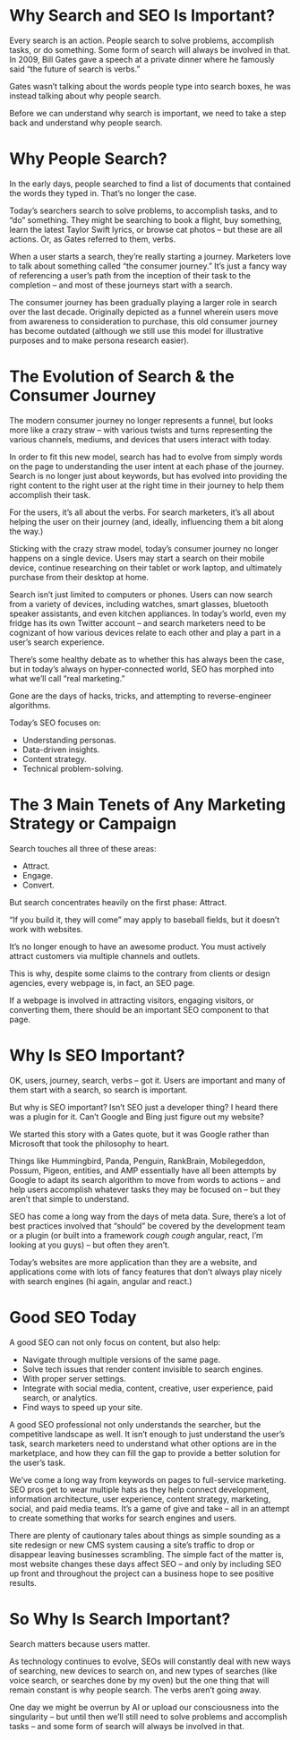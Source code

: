 # Why Search and SEO Is Important?

Every search is an action. People search to solve problems, accomplish tasks, or do something. Some form of search will always be involved in that.
In 2009, Bill Gates gave a speech at a private dinner where he famously said “the future of search is verbs.”

Gates wasn’t talking about the words people type into search boxes, he was instead talking about why people search.

Before we can understand why search is important, we need to take a step back and understand why people search.

# Why People Search?
In the early days, people searched to find a list of documents that contained the words they typed in. That’s no longer the case.

Today’s searchers search to solve problems, to accomplish tasks, and to “do” something. They might be searching to book a flight, buy something, learn the latest Taylor Swift lyrics, or browse cat photos – but these are all actions. Or, as Gates referred to them, verbs.

When a user starts a search, they’re really starting a journey. Marketers love to talk about something called “the consumer journey.” It’s just a fancy way of referencing a user’s path from the inception of their task to the completion – and most of these journeys start with a search.

The consumer journey has been gradually playing a larger role in search over the last decade. Originally depicted as a funnel wherein users move from awareness to consideration to purchase, this old consumer journey has become outdated (although we still use this model for illustrative purposes and to make persona research easier).

# The Evolution of Search & the Consumer Journey
The modern consumer journey no longer represents a funnel, but looks more like a crazy straw – with various twists and turns representing the various channels, mediums, and devices that users interact with today.

In order to fit this new model, search has had to evolve from simply words on the page to understanding the user intent at each phase of the journey. Search is no longer just about keywords, but has evolved into providing the right content to the right user at the right time in their journey to help them accomplish their task.

For the users, it’s all about the verbs. For search marketers, it’s all about helping the user on their journey (and, ideally, influencing them a bit along the way.)

Sticking with the crazy straw model, today’s consumer journey no longer happens on a single device. Users may start a search on their mobile device, continue researching on their tablet or work laptop, and ultimately purchase from their desktop at home.

Search isn’t just limited to computers or phones. Users can now search from a variety of devices, including watches, smart glasses, bluetooth speaker assistants, and even kitchen appliances. In today’s world, even my fridge has its own Twitter account – and search marketers need to be cognizant of how various devices relate to each other and play a part in a user’s search experience.

There’s some healthy debate as to whether this has always been the case, but in today’s always on hyper-connected world, SEO has morphed into what we’ll call “real marketing.”

Gone are the days of hacks, tricks, and attempting to reverse-engineer algorithms.

Today’s SEO focuses on:

* Understanding personas.
* Data-driven insights.
* Content strategy.
* Technical problem-solving.

# The 3 Main Tenets of Any Marketing Strategy or Campaign
Search touches all three of these areas:

* Attract.
* Engage.
* Convert.

But search concentrates heavily on the first phase: Attract.

“If you build it, they will come” may apply to baseball fields, but it doesn’t work with websites.

It’s no longer enough to have an awesome product. You must actively attract customers via multiple channels and outlets.

This is why, despite some claims to the contrary from clients or design agencies, every webpage is, in fact, an SEO page.

If a webpage is involved in attracting visitors, engaging visitors, or converting them, there should be an important SEO component to that page.

# Why Is SEO Important?
OK, users, journey, search, verbs – got it. Users are important and many of them start with a search, so search is important.

But why is SEO important? Isn’t SEO just a developer thing? I heard there was a plugin for it. Can’t Google and Bing just figure out my website?

We started this story with a Gates quote, but it was Google rather than Microsoft that took the philosophy to heart.

Things like Hummingbird, Panda, Penguin, RankBrain, Mobilegeddon, Possum, Pigeon, entities, and AMP essentially have all been attempts by Google to adapt its search algorithm to move from words to actions – and help users accomplish whatever tasks they may be focused on – but they aren’t that simple to understand.

SEO has come a long way from the days of meta data. Sure, there’s a lot of best practices involved that “should” be covered by the development team or a plugin (or built into a framework *cough cough* angular, react, I’m looking at you guys) – but often they aren’t.

Today’s websites are more application than they are a website, and applications come with lots of fancy features that don’t always play nicely with search engines (hi again, angular and react.)

# Good SEO Today
A good SEO can not only focus on content, but also help:

* Navigate through multiple versions of the same page.
* Solve tech issues that render content invisible to search engines.
* With proper server settings.
* Integrate with social media, content, creative, user experience, paid search, or analytics.
* Find ways to speed up your site.

A good SEO professional not only understands the searcher, but the competitive landscape as well. It isn’t enough to just understand the user’s task, search marketers need to understand what other options are in the marketplace, and how they can fill the gap to provide a better solution for the user’s task.

We’ve come a long way from keywords on pages to full-service marketing. SEO pros get to wear multiple hats as they help connect development, information architecture, user experience, content strategy, marketing, social, and paid media teams. It’s a game of give and take – all in an attempt to create something that works for search engines and users.

There are plenty of cautionary tales about things as simple sounding as a site redesign or new CMS system causing a site’s traffic to drop or disappear leaving businesses scrambling. The simple fact of the matter is, most website changes these days affect SEO – and only by including SEO up front and throughout the project can a business hope to see positive results.

# So Why Is Search Important?
Search matters because users matter.

As technology continues to evolve, SEOs will constantly deal with new ways of searching, new devices to search on, and new types of searches (like voice search, or searches done by my oven) but the one thing that will remain constant is why people search. The verbs aren’t going away.

One day we might be overrun by AI or upload our consciousness into the singularity – but until then we’ll still need to solve problems and accomplish tasks – and some form of search will always be involved in that.